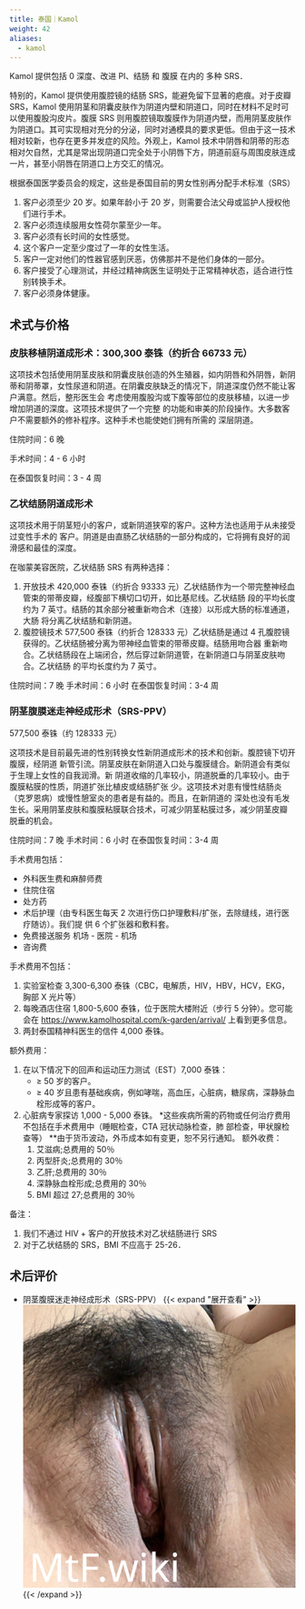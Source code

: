 ```yaml
---
title: 泰国｜Kamol
weight: 42
aliases:
  - kamol
---
```


Kamol 提供包括 0 深度、改进 PI、结肠 和 腹膜 在内的 多种 SRS．

特别的，Kamol 提供使用腹腔镜的结肠 SRS，能避免留下显著的疤痕。对于皮瓣 SRS，Kamol 使用阴茎和阴囊皮肤作为阴道内壁和阴道口，同时在材料不足时可以使用腹股沟皮片。腹膜 SRS 则用腹腔镜取腹膜作为阴道内壁，而用阴茎皮肤作为阴道口。其可实现相对充分的分泌，同时对通模具的要求更低。但由于这一技术相对较新，也存在更多并发症的风险。外观上，Kamol 技术中阴唇和阴蒂的形态相对欠自然，尤其是常出现阴道口完全处于小阴唇下方，阴道前庭与周围皮肤连成一片，甚至小阴唇在阴道口上方交汇的情况。

根据泰国医学委员会的规定，这些是泰国目前的男女性别再分配手术标准（SRS）

1. 客户必须至少 20 岁。如果年龄小于 20 岁，则需要合法父母或监护人授权他们进行手术。
1. 客户必须连续服用女性荷尔蒙至少一年。
1. 客户必须有长时间的女性感觉。
1. 这个客户一定至少度过了一年的女性生活。
1. 客户一定对他们的性器官感到厌恶，仿佛那并不是他们身体的一部分。
1. 客户接受了心理测试，并经过精神病医生证明处于正常精神状态，适合进行性别转换手术。
1. 客户必须身体健康。

## 术式与价格

### 皮肤移植阴道成形术：300,300 泰铢（约折合 66733 元）

这项技术包括使用阴茎皮肤和阴囊皮肤创造的外生殖器，如内阴唇和外阴唇，新阴蒂和阴蒂罩，女性尿道和阴道。在阴囊皮肤缺乏的情况下，阴道深度仍然不能让客户满意。然后，整形医生会 考虑使用腹股沟或下腹等部位的皮肤移植，以进一步增加阴道的深度。这项技术提供了一个完整 的功能和审美的阶段操作。大多数客户不需要额外的修补程序。这种手术也能使她们拥有所需的 深层阴道。

住院时间：6 晚

手术时间：4 - 6 小时

在泰国恢复时间：3 - 4 周

### 乙状结肠阴道成形术

这项技术用于阴茎短小的客户，或新阴道狭窄的客户。这种方法也适用于从未接受过变性手术的 客户。阴道是由直肠乙状结肠的一部分构成的，它将拥有良好的润滑感和最佳的深度。

在咖蒙美容医院，乙状结肠 SRS 有两种选择：

1. 开放技术 420,000 泰铢（约折合 93333 元）乙状结肠作为一个带完整神经血管束的带蒂皮瓣，经腹部下横切口切开，如比基尼线。乙状结肠 段的平均长度约为 7 英寸。结肠的其余部分被重新吻合术（连接）以形成大肠的标准通道，大肠 将分离乙状结肠和新阴道。
1. 腹腔镜技术 577,500 泰铢（约折合 128333 元）乙状结肠是通过 4 孔腹腔镜获得的。乙状结肠被分离为带神经血管束的带蒂皮瓣。结肠用吻合器 重新吻合。乙状结肠段在上端闭合，然后穿过新阴道管，在新阴道口与阴茎皮肤吻合。乙状结肠 的平均长度约为 7 英寸。

住院时间：7 晚
手术时间：6 小时
在泰国恢复时间：3-4 周

### 阴茎腹膜迷走神经成形术（SRS-PPV）

577,500 泰铢（约 128333 元）

这项技术是目前最先进的性别转换女性新阴道成形术的技术和创新。腹腔镜下切开腹膜，经阴道 新管引流。阴茎皮肤在新阴道入口处与腹膜缝合。新阴道会有类似于生理上女性的自我润滑。新 阴道收缩的几率较小，阴道脱垂的几率较小。由于腹膜粘膜的性质，阴道扩张比植皮或结肠扩张 少。这项技术对患有慢性结肠炎（克罗恩病）或慢性憩室炎的患者是有益的。而且，在新阴道的 深处也没有毛发生长。采用阴茎皮肤和腹膜粘膜联合技术，可减少阴茎粘膜过多，减少阴茎皮瓣 脱垂的机会。

住院时间：7 晚
手术时间：6 小时
在泰国恢复时间：3-4 周

手术费用包括：

- 外科医生费和麻醉师费
- 住院住宿
- 处方药
- 术后护理（由专科医生每天 2 次进行伤口护理敷料/扩张，去除缝线，进行医疗随访）。我们提 供 6 个扩张器和敷料套。
- 免费接送服务 机场 - 医院 - 机场
- 咨询费

手术费用不包括：

1. 实验室检查 3,300-6,300 泰铢（CBC，电解质，HIV，HBV，HCV，EKG，胸部 X 光片等）
1. 每晚酒店住宿 1,800-5,600 泰铢，位于医院大楼附近（步行 5 分钟）。您可能会在 <https://www.kamolhospital.com/k-garden/arrival/> 上看到更多信息。
1. 两封泰国精神科医生的信件 4,000 泰铢。

额外费用：

1. 在以下情况下的回声和运动压力测试（EST）7,000 泰铢：
    - ≥ 50 岁的客户。
    - ≥ 40 岁且患有基础疾病，例如哮喘，高血压，心脏病，糖尿病，深静脉血栓形成等的客户。
1. 心脏病专家探访 1,000 - 5,000 泰铢。
    *这些疾病所需的药物或任何治疗费用不包括在手术费用中（睡眠检查，CTA 冠状动脉检查，肺 部检查，甲状腺检查等）
    **由于货币波动，外币成本如有变更，恕不另行通知。
    额外收费：
    1. 艾滋病;总费用的 50％
    1. 丙型肝炎;总费用的 30％
    1. 乙肝;总费用的 30％
    1. 深静脉血栓形成;总费用的 30％
    1. BMI 超过 27;总费用的 30％

备注：

1. 我们不通过 HIV + 客户的开放技术对乙状结肠进行 SRS
1. 对于乙状结肠的 SRS，BMI 不应高于 25-26．

## 术后评价

- 阴茎腹膜迷走神经成形术（SRS-PPV）
  {{< expand "展开查看" >}}
  ![srs-photo](post1.jpg)
  {{< /expand >}}

